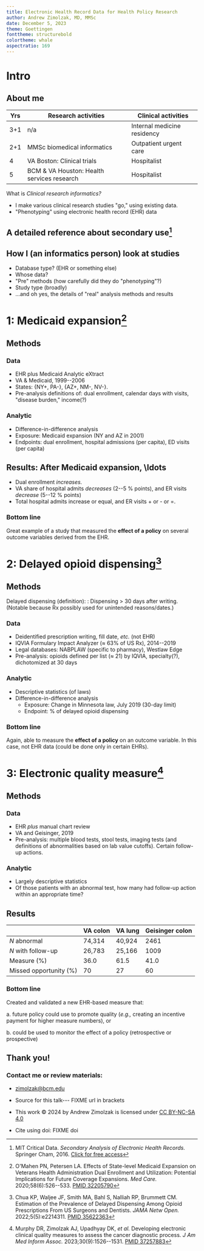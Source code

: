 ```yaml
---
title: Electronic Health Record Data for Health Policy Research
author: Andrew Zimolzak, MD, MMSc
date: December 5, 2023
theme: Goettingen
fonttheme: structurebold
colortheme: whale
aspectratio: 169
---
```




# Intro

## About me

| Yrs | Research activities                 | Clinical activities |
|-----|-------------------------------------|------------------------------|
| 3+1 | n/a                                 |  Internal medicine residency |
| 2+1 | MMSc biomedical informatics         | Outpatient urgent care |
| 4   | VA Boston: Clinical trials           | Hospitalist |
| 5   | BCM & VA Houston: Health services research | Hospitalist |

What is *Clinical research informatics?*

- I make various clinical research studies "go," using existing data.
- "Phenotyping" using electronic health record (EHR) data


## A detailed reference about secondary use[^MIT]

[^MIT]: MIT Critical Data. *Secondary Analysis of Electronic Health Records.*
Springer Cham, 2016. [Click for free access](https://link.springer.com/book/10.1007/978-3-319-43742-2)


## How I (an informatics person) look at studies

- Database type? (EHR or something else)
- Whose data?
- "Pre" methods (how carefully did they do "phenotyping"?)
- Study type (broadly)
- ...and oh yes, the details of "real" analysis methods and results




# 1: Medicaid expansion[^pom]

[^pom]: O'Mahen PN, Petersen LA. Effects of State-level Medicaid Expansion on
Veterans Health Administration Dual Enrollment and Utilization:
Potential Implications for Future Coverage Expansions. *Med Care.*
2020;58(6):526--533. [PMID 32205790](https://pubmed.ncbi.nlm.nih.gov/32205790/)


## Methods

### Data

- EHR plus Medicaid Analytic eXtract
- VA & Medicaid, 1999--2006
- States: {NY+, PA-}, {AZ+, NM-, NV-}.
- Pre-analysis definitions of: dual enrollment, calendar days with visits, "disease burden," income(?)

### Analytic

- Difference-in-difference analysis
- Exposure: Medicaid expansion (NY and AZ in 2001)
- Endpoints: dual enrollment, hospital admissions (per capita), ED visits (per capita)


## Results: After Medicaid expansion, \ldots

- Dual enrollment *increases.*
- VA share of hospital admits *decreases* (2--5 % points), and ER visits *decrease* (5--12 % points)
- Total hospital admits increase or equal, and ER visits + or - or =.

### Bottom line

Great example of a study that measured the **effect of a policy** on
several outcome variables derived from the EHR.




# 2: Delayed opioid dispensing[^kao]

[^kao]: Chua KP, Waljee JF, Smith MA, Bahl S, Nalliah RP, Brummett CM.
Estimation of the Prevalence of Delayed Dispensing Among Opioid
Prescriptions From US Surgeons and Dentists. *JAMA Netw Open.*
2022;5(5):e2214311. [PMID 35622363](https://pubmed.ncbi.nlm.nih.gov/35622363/)


## Methods

Delayed dispensing (definition):
: Dispensing > 30 days after writing. (Notable because Rx possibly used for unintended reasons/dates.)

### Data

- Deidentified prescription writing, fill date, *etc.* (not EHR)
- IQVIA Formulary Impact Analyzer ($\approx$ 63% of US Rx), 2014--2019
- Legal databases: NABPLAW (specific to pharmacy), Westlaw Edge
- Pre-analysis: opioids defined per list ($\approx$ 21) by IQVIA,
  specialty(?), dichotomized at 30 days

### Analytic

- Descriptive statistics (of laws)
- Difference-in-difference analysis
    - Exposure: Change in Minnesota law, July 2019 (30-day limit)
    - Endpoint: % of delayed opioid dispensing


### Bottom line

Again, able to measure the **effect of a policy** on an outcome
variable. In this case, not EHR data (could be done only in certain
EHRs).




# 3: Electronic quality measure[^DRM]

[^DRM]: Murphy DR, Zimolzak AJ, Upadhyay DK, *et al.* Developing
electronic clinical quality measures to assess the cancer diagnostic
process. *J Am Med Inform Assoc.* 2023;30(9):1526--1531. [PMID
37257883](https://pubmed.ncbi.nlm.nih.gov/37257883/)


## Methods

### Data

- EHR *plus* manual chart review
- VA and Geisinger, 2019
- Pre-analysis: multiple blood tests, stool tests, imaging tests (and
  definitions of abnormalities based on lab value cutoffs). Certain follow-up actions.

### Analytic

- Largely descriptive statistics
- Of those patients with an abnormal test, how many had follow-up
  action within an appropriate time?


## Results

|                    | VA colon | VA lung | Geisinger colon |
|--------------------|----------|---------|-----------------|
| *N* abnormal       | 74,314   | 40,924  | 2461            |
| *N* with follow-up | 26,783   | 25,166  | 1009 |
| Measure (%)        | 36.0     | 61.5    | 41.0 |
| Missed opportunity (%) | 70   | 27      | 60   |

### Bottom line

Created and validated a new EHR-based measure that:

a. future policy could use to promote quality (*e.g.,* creating an
   incentive payment for higher measure numbers), or

b. could be used to monitor the effect of a policy (retrospective or
   prospective)




## Thank you!

### Contact me or review materials:

- zimolzak@bcm.edu

- Source for this talk--- FIXME url in brackets

- This work © 2024 by Andrew Zimolzak is licensed under [CC BY-NC-SA 4.0](https://creativecommons.org/licenses/by-nc-sa/4.0/)

- Cite using doi: FIXME doi
